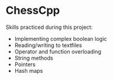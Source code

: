 # ChessCpp

Skills practiced during this project:
- Implementing complex boolean logic
- Reading/writing to textfiles
- Operator and function overloading
- String methods
- Pointers
- Hash maps
